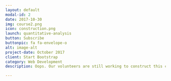 ```yaml
---
layout: default
modal-id: 2
date: 2017-10-30
img: course2.png
icon: construction.png
launch: quantitative-analysis
button: Subscribe
buttonpic: fa fa-envelope-o
alt: image-alt
project-date: October 2017
client: Start Bootstrap
category: Web Development
description: Oops. Our volunteers are still working to construct this course. Please visit again in the near future, or subscribe to our mailing list below to stay up to date. We appreciate your understanding and support!

---
```

